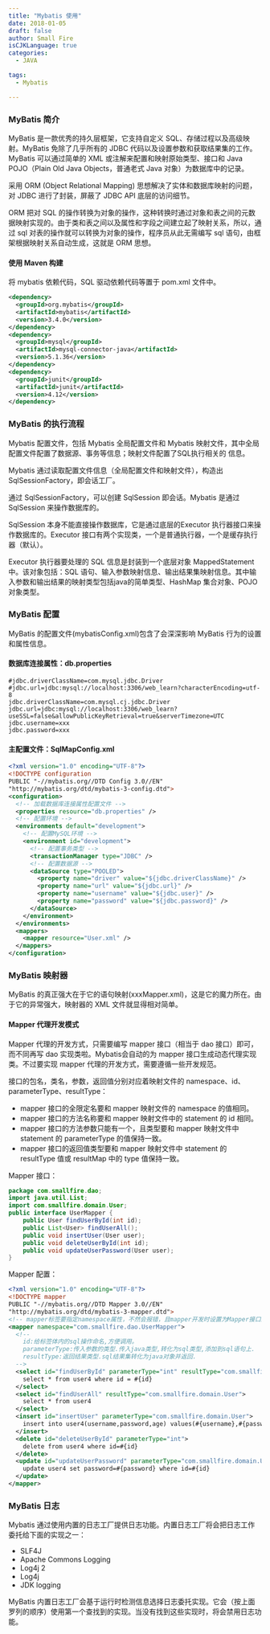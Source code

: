 ```yaml
---
title: "Mybatis 使用"
date: 2018-01-05
draft: false
author: Small Fire
isCJKLanguage: true
categories: 
  - JAVA

tags: 
  - Mybatis

---
```


### MyBatis 简介

MyBatis 是一款优秀的持久层框架，它支持自定义 SQL、存储过程以及高级映射。MyBatis 免除了几乎所有的 JDBC 代码以及设置参数和获取结果集的工作。MyBatis 可以通过简单的 XML 或注解来配置和映射原始类型、接口和 Java POJO（Plain Old Java Objects，普通老式 Java 对象）为数据库中的记录。

采用 ORM (Object Relational Mapping) 思想解决了实体和数据库映射的问题，对 JDBC 进行了封装，屏蔽了 JDBC API 底层的访问细节。

ORM 把对 SQL 的操作转换为对象的操作，这种转换时通过对象和表之间的元数据映射实现的。由于类和表之间以及属性和字段之间建立起了映射关系，所以，通过 sql 对表的操作就可以转换为对象的操作，程序员从此无需编写 sql 语句，由框架根据映射关系自动生成，这就是 ORM 思想。

#### 使用 Maven 构建

将 mybatis 依赖代码，SQL 驱动依赖代码等置于 pom.xml 文件中。

```xml
<dependency>
  <groupId>org.mybatis</groupId>
  <artifactId>mybatis</artifactId>
  <version>3.4.0</version>
</dependency>
<dependency>
  <groupId>mysql</groupId>
  <artifactId>mysql-connector-java</artifactId>
  <version>5.1.36</version>
</dependency>
<dependency>
  <groupId>junit</groupId>
  <artifactId>junit</artifactId>
  <version>4.12</version>
</dependency>
```

### MyBatis 的执行流程

Mybatis 配置文件，包括 Mybatis 全局配置文件和 Mybatis 映射文件，其中全局配置文件配置了数据源、事务等信息；映射文件配置了SQL执行相关的 
信息。

Mybatis 通过读取配置文件信息（全局配置文件和映射文件），构造出 SqlSessionFactory，即会话工厂。

通过 SqlSessionFactory，可以创建 SqlSession 即会话。Mybatis 是通过 SqlSession 来操作数据库的。

SqlSession 本身不能直接操作数据库，它是通过底层的Executor 执行器接口来操作数据库的。Executor 接口有两个实现类，一个是普通执行器，一个是缓存执行器（默认）。

Executor 执行器要处理的 SQL 信息是封装到一个底层对象 MappedStatement 中。该对象包括：SQL 语句、输入参数映射信息、输出结果集映射信息。其中输入参数和输出结果的映射类型包括java的简单类型、HashMap 集合对象、POJO 对象类型。

### MyBatis 配置

MyBatis 的配置文件(mybatisConfig.xml)包含了会深深影响 MyBatis 行为的设置和属性信息。

#### 数据库连接属性：db.properties

```properties
#jdbc.driverClassName=com.mysql.jdbc.Driver
#jdbc.url=jdbc:mysql://localhost:3306/web_learn?characterEncoding=utf-8
jdbc.driverClassName=com.mysql.cj.jdbc.Driver
jdbc.url=jdbc:mysql://localhost:3306/web_learn?useSSL=false&allowPublicKeyRetrieval=true&serverTimezone=UTC
jdbc.username=xxx
jdbc.password=xxx
```

#### 主配置文件：SqlMapConfig.xml

```xml
<?xml version="1.0" encoding="UTF-8"?>
<!DOCTYPE configuration
PUBLIC "-//mybatis.org//DTD Config 3.0//EN"
"http://mybatis.org/dtd/mybatis-3-config.dtd">
<configuration>
  <!-- 加载数据库连接属性配置文件 -->
  <properties resource="db.properties" />
  <!-- 配置环境 -->
  <environments default="development">
    <!-- 配置MySQL环境 -->
    <environment id="development">
      <!-- 配置事务类型 -->
      <transactionManager type="JDBC" />
      <!-- 配置数据源 -->
      <dataSource type="POOLED">
        <property name="driver" value="${jdbc.driverClassName}" />
        <property name="url" value="${jdbc.url}" />
        <property name="username" value="${jdbc.user}" />
        <property name="password" value="${jdbc.password}" />
      </dataSource>
    </environment>
  </environments>
  <mappers>
    <mapper resource="User.xml" />
  </mappers>
</configuration>

```

### MyBatis 映射器

MyBatis 的真正强大在于它的语句映射(xxxMapper.xml)，这是它的魔力所在。由于它的异常强大，映射器的 XML 文件就显得相对简单。



#### Mapper 代理开发模式

Mapper 代理的开发方式，只需要编写 mapper 接口（相当于 dao 接口）即可，而不同再写 dao 实现类啦。Mybatis会自动的为 mapper 接口生成动态代理实现类。不过要实现 mapper 代理的开发方式，需要遵循一些开发规范。

接口的包名，类名，参数，返回值分别对应着映射文件的 namespace、id、parameterType、resultType：

- mapper 接口的全限定名要和 mapper 映射文件的 namespace 的值相同。
- mapper 接口的方法名称要和 mapper 映射文件中的 statement 的 id 相同。
- mapper 接口的方法参数只能有一个，且类型要和 mapper 映射文件中 statement 的 parameterType 的值保持一致。
- mapper 接口的返回值类型要和 mapper 映射文件中 statement 的 resultType 值或 resultMap 中的 type 值保持一致。

Mapper 接口：

```java
package com.smallfire.dao;
import java.util.List;
import com.smallfire.domain.User;
public interface UserMapper {
    public User findUserById(int id);
    public List<User> findUserAll();
    public void insertUser(User user);
    public void deleteUserById(int id);
    public void updateUserPassword(User user);
}
```

Mapper 配置：

```xml
<?xml version="1.0" encoding="UTF-8"?>
<!DOCTYPE mapper
PUBLIC "-//mybatis.org//DTD Mapper 3.0//EN"
"http://mybatis.org/dtd/mybatis-3-mapper.dtd">
<!-- mapper标签要指定namespace属性，不然会报错，且mapper开发时设置为Mapper接口的全限定名-->
<mapper namespace="com.smallfire.dao.UserMapper">
  <!--
    id:给标签体内的sql操作命名,方便调用。
    parameterType:传入参数的类型.传入java类型,转化为sql类型,添加到sql语句上.
    resultType:返回结果类型.sql结果集转化为java对象并返回.
  -->
  <select id="findUserById" parameterType="int" resultType="com.smallfire.domain.User">
    select * from user4 where id = #{id}
  </select>
  <select id="findUserAll" resultType="com.smallfire.domain.User">
    select * from user4 
  </select>
  <insert id="insertUser" parameterType="com.smallfire.domain.User">
    insert into user4(username,password,age) values(#{username},#{password},#{age})
  </insert>
  <delete id="deleteUserById" parameterType="int">
    delete from user4 where id=#{id}
  </delete>
  <update id="updateUserPassword" parameterType="com.smallfire.domain.User">
    update user4 set password=#{password} where id=#{id}
  </update>
</mapper>
```

### MyBatis 日志

Mybatis 通过使用内置的日志工厂提供日志功能。内置日志工厂将会把日志工作委托给下面的实现之一：

- SLF4J
- Apache Commons Logging
- Log4j 2
- Log4j
- JDK logging

MyBatis 内置日志工厂会基于运行时检测信息选择日志委托实现。它会（按上面罗列的顺序）使用第一个查找到的实现。当没有找到这些实现时，将会禁用日志功能。